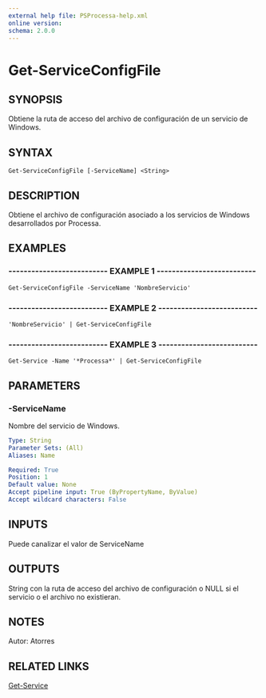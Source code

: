 ```yaml
---
external help file: PSProcessa-help.xml
online version: 
schema: 2.0.0
---
```


# Get-ServiceConfigFile

## SYNOPSIS
Obtiene la ruta de acceso del archivo de configuración de un servicio de Windows.

## SYNTAX

```
Get-ServiceConfigFile [-ServiceName] <String>
```

## DESCRIPTION
Obtiene el archivo de configuración asociado a los servicios de Windows desarrollados por Processa.

## EXAMPLES

### -------------------------- EXAMPLE 1 --------------------------
```
Get-ServiceConfigFile -ServiceName 'NombreServicio'
```

### -------------------------- EXAMPLE 2 --------------------------
```
'NombreServicio' | Get-ServiceConfigFile
```

### -------------------------- EXAMPLE 3 --------------------------
```
Get-Service -Name '*Processa*' | Get-ServiceConfigFile
```

## PARAMETERS

### -ServiceName
Nombre del servicio de Windows.

```yaml
Type: String
Parameter Sets: (All)
Aliases: Name

Required: True
Position: 1
Default value: None
Accept pipeline input: True (ByPropertyName, ByValue)
Accept wildcard characters: False
```

## INPUTS

Puede canalizar el valor de ServiceName

## OUTPUTS

String con la ruta de acceso del archivo de configuración o NULL si el servicio o el archivo no existieran.

## NOTES
Autor: Atorres

## RELATED LINKS

[Get-Service](https://msdn.microsoft.com/en-us/powershell/reference/5.0/microsoft.powershell.management/get-service)


